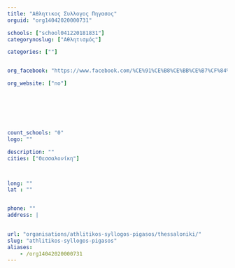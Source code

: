 ```yaml
---
title: "Αθλητικος Συλλογος Πηγασος"
orguid: "org14042020000731"

schools: ["school041220181831"]
categorynoslug: ["Αθλητισμός"]

categories: [""]


org_facebook: "https://www.facebook.com/%CE%91%CE%B8%CE%BB%CE%B7%CF%84%CE%B9%CE%BA%CE%BF%CF%82-%CE%A3%CF%85%CE%BB%CE%BB%CE%BF%CE%B3%CE%BF%CF%82-%CE%A0%CE%B7%CE%B3%CE%B1%CF%83%CE%BF%CF%82-278713078855390/"

org_website: ["no"]







count_schools: "0"
logo: ""

description: ""
cities: ["Θεσσαλονίκη"]



long: ""
lat : ""


phone: ""
address: |
    

url: "organisations/athlitikos-syllogos-pigasos/thessaloniki/"
slug: "athlitikos-syllogos-pigasos"
aliases:
    - /org14042020000731
---
```



